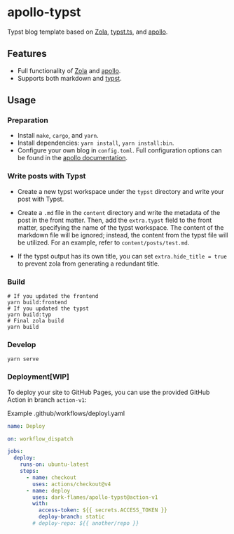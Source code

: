 # apollo-typst

Typst blog template based on [Zola](https://getzola.org), [typst.ts](https://github.com/Myriad-Dreamin/typst.ts), and [apollo](https://github.com/not-matthias/apollo).

## Features

- Full functionality of [Zola](https://getzola.org) and [apollo](https://github.com/not-matthias/apollo).
- Supports both markdown and [typst](https://typst.app/).

## Usage

### Preparation

- Install `make`, `cargo`, and `yarn`.
- Install dependencies: `yarn install`, `yarn install:bin`.
- Configure your own blog in `config.toml`. Full configuration options can be found in the [apollo documentation](https://github.com/not-matthias/apollo/blob/main/content/posts/configuration.md).

### Write posts with Typst

- Create a new typst workspace under the `typst` directory and write your post with Typst.

- Create a `.md` file in the `content` directory and write the metadata of the post in the front matter. Then, add the `extra.typst` field to the front matter, specifying the name of the typst workspace. The content of the markdown file will be ignored; instead, the content from the typst file will be utilized. For an example, refer to `content/posts/test.md`.
- If the typst output has its own title, you can set `extra.hide_title = true` to prevent zola from generating a redundant title.

### Build

```shell
# If you updated the frontend
yarn build:frontend
# If you updated the typst
yarn build:typ
# Final zola build
yarn build
```

### Develop

```shell
yarn serve
```

### Deployment[WIP]

To deploy your site to GitHub Pages, you can use the provided GitHub Action in branch `action-v1`:

Example .github/workflows/deployl.yaml

```yaml
name: Deploy

on: workflow_dispatch

jobs:
  deploy:
    runs-on: ubuntu-latest
    steps:
      - name: checkout
        uses: actions/checkout@v4
      - name: deploy
        uses: dark-flames/apollo-typst@action-v1
        with:
          access-token: ${{ secrets.ACCESS_TOKEN }}
          deploy-branch: static
        # deploy-repo: ${{ another/repo }}
```

